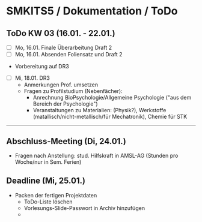 # SMKITS5 / Dokumentation / ToDo
## ToDo KW 03 (16.01. - 22.01.)
- [ ] Mo, 16.01. Finale Überarbeitung Draft 2
- [ ] Mo, 16.01. Absenden Foliensatz und Draft 2
- Vorbereitung auf DR3
- [ ] Mi, 18.01. DR3
  - Anmerkungen Prof. umsetzen
  - Fragen zu Profilstudium (Nebenfächer):
    - Anrechnung BioPsychologie/Allgemeine Psychologie ("aus dem Bereich der Psychologie")
    - Veranstaltungen zu Materialien: (Physik?), Werkstoffe (matallisch/nicht-metallisch/für Mechatronik), Chemie für STK
---
## Abschluss-Meeting (Di, 24.01.)
- Fragen nach Anstellung: stud. Hilfskraft in AMSL-AG (Stunden pro Woche/nur in Sem. Ferien)
## Deadline (Mi, 25.01.)
- Packen der fertigen Projektdaten
  - ToDo-Liste löschen
  - Vorlesungs-Slide-Passwort in Archiv hinzufügen
  - 
